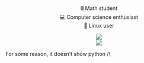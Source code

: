 <p align="center">
🖩 Math student<br>
💻 Computer science enthusiast<br>
🐧 Linux user<br>
</div>
<p align="center">
<img src="https://github-readme-stats.vercel.app/api?username=redve-dev&show_icons=true&theme=tokyonight&hide_border=true&bg_color=0d1117"><br>
<img src="https://github-readme-stats.vercel.app/api/top-langs/?username=redve-dev&theme=tokyonight&icon_color=ff80ed&hide_border=true&bg_color=0d1117">
</p>
For some reason, it doesn't show python /\
